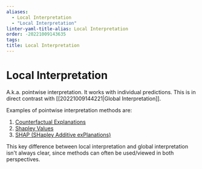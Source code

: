 ```yaml
---
aliases:
  - Local Interpretation
  - "Local Interpretation"
linter-yaml-title-alias: Local Interpretation
order: -20221009143635
tags: 
title: Local Interpretation
---
```


# Local Interpretation

A.k.a. pointwise interpretation. It works with individual predictions. This is in direct contrast with [[20221009144221|Global Interpretation]].

Examples of pointwise interpretation methods are:
1. [Counterfactual Explanations](https://christophm.github.io/interpretable-ml-book/counterfactual.html)
2. [Shapley Values](https://christophm.github.io/interpretable-ml-book/shapley.html)
3. [SHAP (SHapley Additive exPlanations)](https://christophm.github.io/interpretable-ml-book/shap.html)

This key difference between local interpretation and global interpretation isn't always clear, since methods can often be used/viewed in both perspectives.